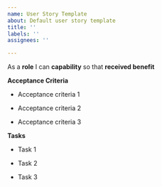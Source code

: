 ```yaml
---
name: User Story Template
about: Default user story template
title: ''
labels: ''
assignees: ''

---
```


As a **role** I can **capability** so that **received benefit**

**Acceptance Criteria**

- Acceptance criteria 1

- Acceptance criteria 2

- Acceptance criteria 3

**Tasks**

- Task 1

- Task 2

- Task 3
